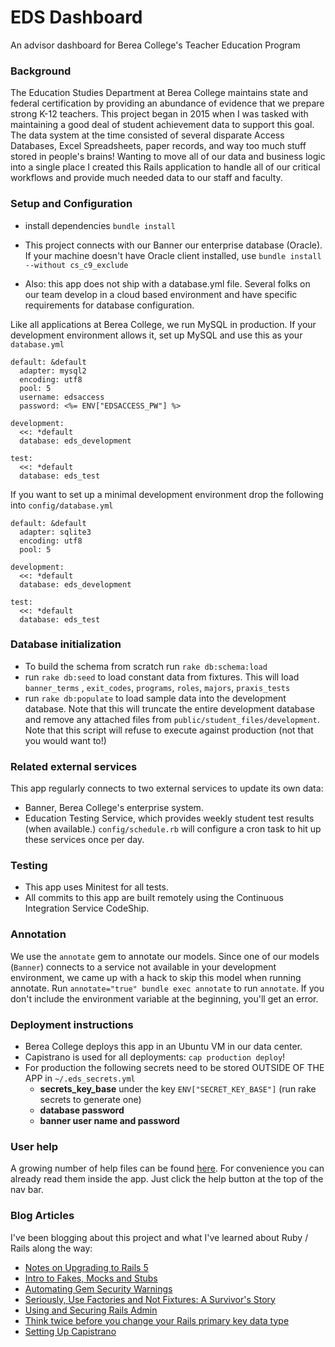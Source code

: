 # EDS Dashboard

An advisor dashboard for Berea College's Teacher Education Program

### Background

The Education Studies Department at Berea College maintains state and federal certification by providing an abundance of evidence that we prepare strong K-12 teachers. This project began in 2015 when I was tasked with maintaining a good deal of student achievement data to support this goal. The data system at the time consisted of several disparate Access Databases, Excel Spreadsheets, paper records, and way too much stuff stored in people's brains! Wanting to move all of our data and business logic into a single place I created this Rails application to handle all of our critical workflows and provide much needed data to our staff and faculty.

### Setup and Configuration

 - install dependencies `bundle install`

 - This project connects with our Banner our enterprise database (Oracle). If your machine doesn't have Oracle client installed, use `bundle install --without cs_c9_exclude`

 - Also: this app does not ship with a database.yml file. Several folks on our team
develop in a cloud based environment and have specific requirements for
database configuration. 

Like all applications at Berea College, we run MySQL in production. If your development environment allows it, set up MySQL and use this as your `database.yml`

```
default: &default
  adapter: mysql2
  encoding: utf8
  pool: 5
  username: edsaccess
  password: <%= ENV["EDSACCESS_PW"] %>

development:
  <<: *default
  database: eds_development

test:
  <<: *default
  database: eds_test
```

If you want to set up a minimal development environment
drop the following into `config/database.yml`

```
default: &default
  adapter: sqlite3
  encoding: utf8
  pool: 5

development:
  <<: *default
  database: eds_development

test:
  <<: *default
  database: eds_test
```

### Database initialization
 - To build the schema from scratch run `rake db:schema:load`
 - run `rake db:seed` to load constant data from fixtures. This will load `banner_terms` , `exit_codes`, `programs`, `roles`, `majors`, `praxis_tests`
 - run `rake db:populate` to load sample data into the development database. Note that this will truncate the entire development database and remove any attached files from `public/student_files/development`. Note that this script will refuse to execute against production (not that you would want to!)

### Related external services
This app regularly connects to two external services to update its own data:

 - Banner, Berea College's enterprise system.
 - Education Testing Service, which provides weekly student test results (when available.) `config/schedule.rb` will configure a cron task to hit up these services once per day.

### Testing
 - This app uses Minitest for all tests.
 - All commits to this app are built remotely using the Continuous Integration Service CodeShip.

### Annotation

We use the `annotate` gem to annotate our models. Since one of our models (`Banner`) connects to a service not available in your development environment, we came up with a hack to skip this model when running annotate. Run `annotate="true" bundle exec annotate` to run `annotate`. If you don't include the environment variable at the beginning, you'll get an error.

### Deployment instructions

 - Berea College deploys this app in an Ubuntu VM in our data center.
 - Capistrano is used for all deployments: `cap production deploy`!
 - For production the following secrets need to be stored OUTSIDE OF THE APP in `~/.eds_secrets.yml`
	 - __secrets\_key\_base__ under the key `ENV["SECRET_KEY_BASE"]` (run rake secrets to generate one)
	 - __database password__
	 - __banner user name and password__
   
### User help

A growing number of help files can be found [here](app/views/helps). For convenience you can already read them inside the app. Just click the help button at the top of the nav bar.

### Blog Articles

I've been blogging about this project and what I've learned about Ruby / Rails along the way:

 - [Notes on Upgrading to Rails 5](http://www.jstoebel.com/upgrading-the-eds-dashobard-to-rails-5)
 - [Intro to Fakes, Mocks and Stubs](http://www.jstoebel.com/a-no-frills-jump-into-fakes-mocks-and-stubs/)
 - [Automating Gem Security Warnings](http://www.jstoebel.com/automate-gem-security-warnings-with-bundle-audit)
 - [Seriously, Use Factories and Not Fixtures: A Survivor's Story](http://www.jstoebel.com/seriously-use-factories-and-not-fixtures-a-survivors-story)
 - [Using and Securing Rails Admin](http://www.jstoebel.com/using-and-securing-rails_admin/)
 - [Think twice before you change your Rails primary key data type](http://www.jstoebel.com/never-change-your-rails-primary-key-data-type)
 - [Setting Up Capistrano](http://www.jstoebel.com/deploying-eds_dashboard-with-capistrano/)
